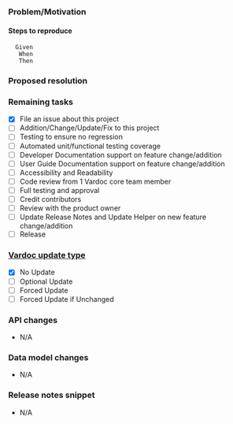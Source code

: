 ### Problem/Motivation

#### Steps to reproduce
```
  Given 
   When 
   Then 
```

### Proposed resolution


### Remaining tasks
- [x] File an issue about this project
- [ ] Addition/Change/Update/Fix to this project
- [ ] Testing to ensure no regression
- [ ] Automated unit/functional testing coverage
- [ ] Developer Documentation support on feature change/addition
- [ ] User Guide Documentation support on feature change/addition
- [ ] Accessibility and Readability
- [ ] Code review from 1 Vardoc core team member
- [ ] Full testing and approval
- [ ] Credit contributors
- [ ] Review with the product owner
- [ ] Update Release Notes and Update Helper on new feature change/addition
- [ ] Release

### [Vardoc update type](https://docs.varbase.vardot.com/developers/updating-varbase/handling-configuration-updates#change-or-update-types)
- [x] No Update
- [ ] Optional Update
- [ ] Forced Update
- [ ] Forced Update if Unchanged

### API changes
* N/A

### Data model changes
* N/A

### Release notes snippet
* N/A
